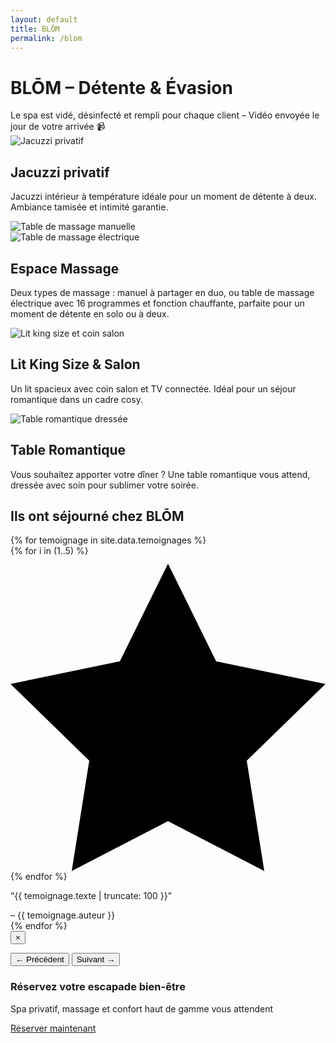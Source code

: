 ```yaml
---
layout: default
title: BLŌM
permalink: /blom
---
```


<h1 class="text-3xl md:text-4xl font-bold text-center mb-10 animate-fadeIn">BLŌM – Détente & Évasion</h1>

<!-- Bandeau hygiène -->
<div class="bg-red-600 text-white text-sm px-6 py-3 rounded-full shadow-md text-center max-w-md mx-auto mb-6 animate-fadeIn delay-100">
  Le spa est vidé, désinfecté et rempli pour chaque client – Vidéo envoyée le jour de votre arrivée 📹
</div>

<!-- Bloc 1 -->
<div class="flex flex-col md:flex-row items-center gap-6 md:gap-12 animate-fadeIn delay-200 transition-all">
  <div class="relative w-full md:w-1/2 rounded-xl overflow-hidden shadow-lg">
    <img src="{{ site.baseurl }}/assets/galerie/blom/image-jacuzzi.png" alt="Jacuzzi privatif"
         class="w-full h-auto max-w-full object-cover filter brightness-75" />
    <div class="absolute inset-0 bg-black bg-opacity-30"></div>
  </div>
  <div class="w-full md:w-1/2 text-lg space-y-2">
    <h2 class="text-2xl font-semibold">Jacuzzi privatif</h2>
    <p>Jacuzzi intérieur à température idéale pour un moment de détente à deux. Ambiance tamisée et intimité garantie.</p>
  </div>
</div>

<!-- Bloc 2 -->
<div class="flex flex-col md:flex-row-reverse items-center gap-6 md:gap-12 animate-fadeIn delay-300 transition-all">
  <div class="w-full md:w-1/2 flex flex-col gap-4">
    <div class="relative w-full rounded-xl overflow-hidden shadow-lg">
      <img src="{{ site.baseurl }}/assets/galerie/blom/blom31.jpg" alt="Table de massage manuelle"
           class="w-full h-auto object-cover filter brightness-75" />
      <div class="absolute inset-0 bg-black bg-opacity-30"></div>
    </div>
    <div class="relative w-full rounded-xl overflow-hidden shadow-lg">
      <img src="{{ site.baseurl }}/assets/galerie/blom/blom37.jpg" alt="Table de massage électrique"
           class="w-full h-auto object-cover filter brightness-75" />
      <div class="absolute inset-0 bg-black bg-opacity-30"></div>
    </div>
  </div>
  <div class="w-full md:w-1/2 text-lg space-y-2">
    <h2 class="text-2xl font-semibold">Espace Massage</h2>
    <p>Deux types de massage : manuel à partager en duo, ou table de massage électrique avec 16 programmes et fonction chauffante, parfaite pour un moment de détente en solo ou à deux.</p>
  </div>
</div>

<!-- Bloc 3 -->
<div class="flex flex-col md:flex-row items-center gap-6 md:gap-12 animate-fadeIn delay-400 transition-all">
  <div class="relative w-full md:w-1/2 rounded-xl overflow-hidden shadow-lg">
    <img src="{{ site.baseurl }}/assets/galerie/blom/blom13.jpg" alt="Lit king size et coin salon"
         class="w-full h-auto object-cover filter brightness-75" />
    <div class="absolute inset-0 bg-black bg-opacity-30"></div>
  </div>
  <div class="w-full md:w-1/2 text-lg space-y-2">
    <h2 class="text-2xl font-semibold">Lit King Size & Salon</h2>
    <p>Un lit spacieux avec coin salon et TV connectée. Idéal pour un séjour romantique dans un cadre cosy.</p>
  </div>
</div>

<!-- Bloc 4 -->
<div class="flex flex-col md:flex-row-reverse items-center gap-6 md:gap-12 animate-fadeIn delay-500 transition-all">
  <div class="relative w-full md:w-1/2 rounded-xl overflow-hidden shadow-lg">
    <img src="{{ site.baseurl }}/assets/galerie/blom/blom10.jpg" alt="Table romantique dressée"
         class="w-full h-auto object-cover filter brightness-75" />
    <div class="absolute inset-0 bg-black bg-opacity-30"></div>
  </div>
  <div class="w-full md:w-1/2 text-lg space-y-2">
    <h2 class="text-2xl font-semibold">Table Romantique</h2>
    <p>Vous souhaitez apporter votre dîner ? Une table romantique vous attend, dressée avec soin pour sublimer votre soirée.</p>
  </div>
</div>

<!-- Bloc témoignages -->
<div class="mt-20">
  <h2 class="text-2xl font-bold text-center mb-6">Ils ont séjourné chez BLŌM</h2>
  <div class="relative max-w-3xl mx-auto overflow-hidden">
    <div id="carousel" class="flex transition-transform duration-700">
      {% for temoignage in site.data.temoignages %}
      <div class="min-w-full px-4 cursor-pointer" onclick="openModal({{ forloop.index0 }})">
        <div class="flex justify-center mb-2">
          {% for i in (1..5) %}
          <svg xmlns="http://www.w3.org/2000/svg" class="h-5 w-5 text-yellow-400 fill-current" viewBox="0 0 24 24">
            <path d="M12 .587l3.668 7.431L24 9.748l-6 5.848L19.335 24 12 20.201 4.665 24 6 15.596 0 9.748l8.332-1.73z"/>
          </svg>
          {% endfor %}
        </div>
        <p class="italic text-lg truncate text-center">“{{ temoignage.texte | truncate: 100 }}”</p>
        <span class="block mt-2 text-sm text-gray-400 text-center">– {{ temoignage.auteur }}</span>
      </div>
      {% endfor %}
    </div>
  </div>
</div>

<!-- Modal témoignage -->
<div id="testimonialModal" class="fixed inset-0 bg-black bg-opacity-80 hidden items-center justify-center z-50 px-4">
  <div class="bg-white text-black max-w-xl p-6 rounded-xl relative">
    <button onclick="closeModal()" class="absolute top-2 right-4 text-2xl font-bold text-gray-600">&times;</button>
    <p id="modalText" class="text-lg leading-relaxed mb-4"></p>
    <div class="flex justify-between mt-4">
      <button onclick="prevTestimonial()" class="text-sm font-semibold text-blue-600 hover:underline">&larr; Précédent</button>
      <button onclick="nextTestimonial()" class="text-sm font-semibold text-blue-600 hover:underline">Suivant &rarr;</button>
    </div>
  </div>
</div>

<!-- Appel à l'action -->
<div class="mt-16 bg-white text-black py-6 px-4 text-center rounded-xl shadow-xl max-w-4xl mx-auto animate-fadeIn delay-600">
  <h3 class="text-2xl font-bold mb-2">Réservez votre escapade bien-être</h3>
  <p class="mb-4">Spa privatif, massage et confort haut de gamme vous attendent</p>
  <a href="{{ site.baseurl }}/contact"
     class="inline-block bg-black text-white px-6 py-3 rounded-full font-semibold shadow hover:bg-gray-800 transition">
    Réserver maintenant
  </a>
</div>
